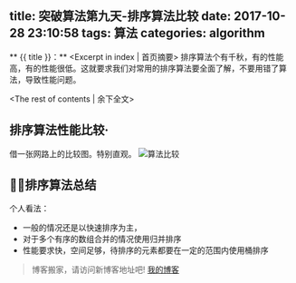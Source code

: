 title: 突破算法第九天-排序算法比较
date: 2017-10-28 23:10:58
tags: 算法
categories: algorithm
---
** {{ title }}：** <Excerpt in index | 首页摘要>
排序算法个有千秋，有的性能高，有的性能很低。这就要求我们对常用的排序算法要全面了解，不要用错了算法，导致性能问题。
<!-- more -->
<The rest of contents | 余下全文>

## 排序算法性能比较·
借一张网路上的比较图。特别直观。
![算法比较](http://o7kalf5h3.bkt.clouddn.com/sortcom.jpg)

## 排序算法总结
个人看法：
* 一般的情况还是以快速排序为主，
* 对于多个有序的数组合并的情况使用归并排序
* 性能要求快，空间足够，待排序的元素都要在一定的范围内使用桶排序



> 博客搬家，请访问新博客地址吧! [我的博客][1]

[1]: https://www.duduhuahua.cn
